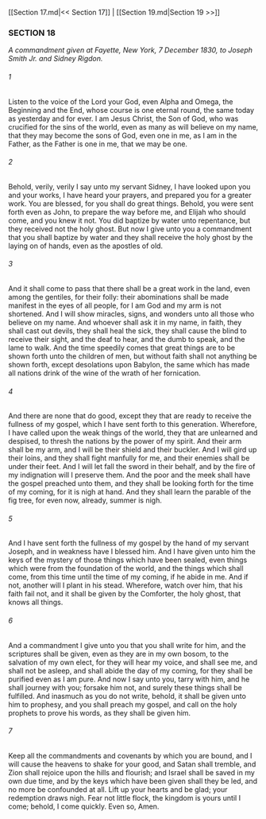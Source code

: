 [[Section 17.md|<< Section 17]]  |  [[Section 19.md|Section 19 >>]]

### SECTION 18

*A commandment given at Fayette, New York, 7 December 1830, to Joseph Smith Jr. and Sidney Rigdon.*

###### 1
Listen to the voice of the Lord your God, even Alpha and Omega, the Beginning and the End, whose course is one eternal round, the same today as yesterday and for ever. I am Jesus Christ, the Son of God, who was crucified for the sins of the world, even as many as will believe on my name, that they may become the sons of God, even one in me, as I am in the Father, as the Father is one in me, that we may be one.

###### 2
Behold, verily, verily I say unto my servant Sidney, I have looked upon you and your works, I have heard your prayers, and prepared you for a greater work. You are blessed, for you shall do great things. Behold, you were sent forth even as John, to prepare the way before me, and Elijah who should come, and you knew it not. You did baptize by water unto repentance, but they received not the holy ghost. But now I give unto you a commandment that you shall baptize by water and they shall receive the holy ghost by the laying on of hands, even as the apostles of old.

###### 3
And it shall come to pass that there shall be a great work in the land, even among the gentiles, for their folly: their abominations shall be made manifest in the eyes of all people, for I am God and my arm is not shortened. And I will show miracles, signs, and wonders unto all those who believe on my name. And whoever shall ask it in my name, in faith, they shall cast out devils, they shall heal the sick, they shall cause the blind to receive their sight, and the deaf to hear, and the dumb to speak, and the lame to walk. And the time speedily comes that great things are to be shown forth unto the children of men, but without faith shall not anything be shown forth, except desolations upon Babylon, the same which has made all nations drink of the wine of the wrath of her fornication.

###### 4
And there are none that do good, except they that are ready to receive the fullness of my gospel, which I have sent forth to this generation. Wherefore, I have called upon the weak things of the world, they that are unlearned and despised, to thresh the nations by the power of my spirit. And their arm shall be my arm, and I will be their shield and their buckler. And I will gird up their loins, and they shall fight manfully for me, and their enemies shall be under their feet. And I will let fall the sword in their behalf, and by the fire of my indignation will I preserve them. And the poor and the meek shall have the gospel preached unto them, and they shall be looking forth for the time of my coming, for it is nigh at hand. And they shall learn the parable of the fig tree, for even now, already, summer is nigh.

###### 5
And I have sent forth the fullness of my gospel by the hand of my servant Joseph, and in weakness have I blessed him. And I have given unto him the keys of the mystery of those things which have been sealed, even things which were from the foundation of the world, and the things which shall come, from this time until the time of my coming, if he abide in me. And if not, another will I plant in his stead. Wherefore, watch over him, that his faith fail not, and it shall be given by the Comforter, the holy ghost, that knows all things.

###### 6
And a commandment I give unto you that you shall write for him, and the scriptures shall be given, even as they are in my own bosom, to the salvation of my own elect, for they will hear my voice, and shall see me, and shall not be asleep, and shall abide the day of my coming, for they shall be purified even as I am pure. And now I say unto you, tarry with him, and he shall journey with you; forsake him not, and surely these things shall be fulfilled. And inasmuch as you do not write, behold, it shall be given unto him to prophesy, and you shall preach my gospel, and call on the holy prophets to prove his words, as they shall be given him.

###### 7
Keep all the commandments and covenants by which you are bound, and I will cause the heavens to shake for your good, and Satan shall tremble, and Zion shall rejoice upon the hills and flourish; and Israel shall be saved in my own due time, and by the keys which have been given shall they be led, and no more be confounded at all. Lift up your hearts and be glad; your redemption draws nigh. Fear not little flock, the kingdom is yours until I come; behold, I come quickly. Even so, Amen.